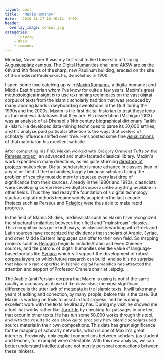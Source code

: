 ```yaml
---
layout: post
title:  "Maxim Romanov"
date:   2015-11-17 10:45:11 -0400
header:
  overlay_image: census.jpg
categories: 
	- leipzig 
	- aksw 
	- romanov
---
```

Monday, November 9 was my first visit to the University of Leipzig Augustusplatz campus. The Digital Humanities chair and AKSW are on the 6th and 9th floors of the sharp, new Paulinum building, erected on the site of the medieval Paulinerkirche, demolished in 1968.

I spent some time catching up with [Maxim Romanov](https://uni-leipzig.academia.edu/MaximRomanov), a digital humanist and Middle East historian whom I've know for quite a few years. Maxim's great methodological insight is to use text mining techniques on the vast digital corpus of texts from the Islamic scholarly tradition that was produced by many laboring hands in keyboarding sweatshops in the Gulf during the 1990s and the 2000s. Maxim is the first digital historian to treat these texts as the medieval databases that they are. His dissertation (Michigan 2013) was an analysis of al-Dhahabi's 14th century biographical dictionary Tarikh al-Islam. He developed data-mining techniques to parse its 30,000 entries, and his analysis paid particular attention to the ways that centers of scholarly influence shifted over time. He's posted some fine [visualizations](http://maximromanov.github.io/2014/08-23.html) of that material on his excellent website.

After completing his PhD, Maxim worked with Gregory Crane at Tufts on the [Perseus project](http://www.perseus.tufts.edu/hopper/#), an advanced and multi-faceted classical library. Maxim's work expanded in many directions, as his quite stunning [directory of projects](http://maximromanov.github.io/projects/) makes clear. Digital scholarship is more advance in classics than in any other field of the humanities, largely because scholars facing the [problem of scarcity](https://www.google.de/url?sa=t&rct=j&q=&esrc=s&source=web&cd=3&cad=rja&uact=8&ved=0CCYQFjACahUKEwjmo4uElpfJAhVCHg8KHRB3Bgo&url=https%3A%2F%2Fchnm.gmu.edu%2Fdigitalhistory%2Flinks%2Fpdf%2Fintroduction%2F0.6b.pdf&usg=AFQjCNF3x4zPQdg68JL0V0yZVRIJKCackg&bvm=bv.107467506,d.ZWU) must do more to squeeze every last drop of significance from their sources. Already in the 1980s and 1990s, classicists were developing comprehensive digital corpora unlike anything available in other fields. Thus they had ready the foundation of a digital technology stack as digital methods became widely adopted in the last decade. Projects such as Perseus and [Pelagios](http://pelagios-project.blogspot.de/) were thus able to make rapid progress.

In the field of Islamic Studies, medievalists such as Maxim have recognized the structural similarities between their field and "mainstream" classics. This recognition has gone both ways, as classicists working with Greek and Latin sources have recognized the dividends that scholars of Arabic, Syriac, and other Middle Eastern languages can offer to their own field. So mapping projects such as [Recogito](http://pelagios.org/recogito/?collection=early+islamic) begin to include Arabic and even Chinese sources, and the patrons of digital humanities see the value of language-based portals like [Syriaca](http://syriaca.org/) which will support the development of robust corpora layers on which future research can build. And so it is no surprise that Maxim's rare expertise in Islamic digital humanities has attracted the attention and support of Professor Crane's chair at Leipzig.

The Arabic (and Persian) corpora that Maxim is using is not of the same quality or accuracy as those of the classicists; the most significant difference is the utter lack of metadata in the Islamic texts. It will take many years of editing and correction, by many people, before this is the case. But Maxim is working on tools to assist in that process, and he is doing excellent work with the texts he already has. During my visit, he showed me a tool that works rather like [Turn It In](http://turnitin.com/) by checking for passages in one text that occur in other texts. He has run some 50,000 works through this tool, and with the results he can show quite precisely how Islamic scholars used source material in their own compositions. This data has great significance for the mapping of scholarly networks, which is one of Maxim's great interests. Previously, only explicit connections between scholars (as student and teacher, for example) were detectable. With this new analysis, we can better understand intellectual and not merely personal connections between these thinkers.